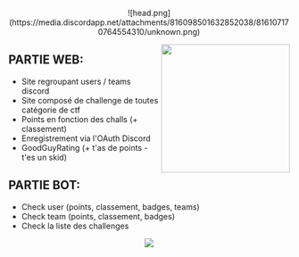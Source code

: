 <p align="center">![head.png](https://media.discordapp.net/attachments/816098501632852038/816107170764554310/unknown.png)
</p>
<p align="center">


<img align='right' src="https://media.discordapp.net/attachments/816098501632852038/816313571532341258/rrrs.png?width=701&height=701" width="230">

## PARTIE WEB:
 - Site regroupant users / teams discord
 - Site composé de challenge de toutes catégorie de ctf
 - Points en fonction des challs (+ classement)
 - Enregistrement via l'OAuth Discord
 - GoodGuyRating (+ t'as de points - t'es un skid)

## PARTIE BOT:
 - Check user (points, classement, badges, teams)
 - Check team (points, classement, badges)
 - Check la liste des challenges

<p align="center">
  <a href="https://discord.gg/apo"><img src="https://media.discordapp.net/attachments/816098501632852038/816112222815256596/unknown.png?width=851&height=200"></a>
</p>
